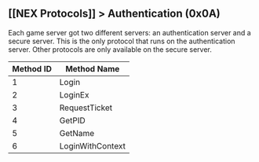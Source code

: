 [[NEX Protocols]] > Authentication (0x0A)
---

Each game server got two different servers: an authentication server and a secure server. This is the only protocol that runs on the authentication server. Other protocols are only available on the secure server.

| Method ID | Method Name |
| --- | --- |
| 1 | Login |
| 2 | LoginEx |
| 3 | RequestTicket |
| 4 | GetPID |
| 5 | GetName |
| 6 | LoginWithContext |
